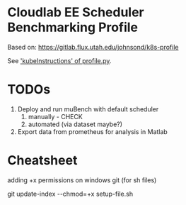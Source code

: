 # Cloudlab EE Scheduler Benchmarking Profile

Based on:  https://gitlab.flux.utah.edu/johnsond/k8s-profile

See ['kubeInstructions' of profile.py](profile.py).

# TODOs

1. Deploy and run muBench with default scheduler
   1. manually - CHECK
   2. automated (via dataset maybe?)
2. Export data from prometheus for analysis in Matlab

# Cheatsheet

adding +x permissions on windows git (for sh files)

   git update-index --chmod=+x setup-file.sh

